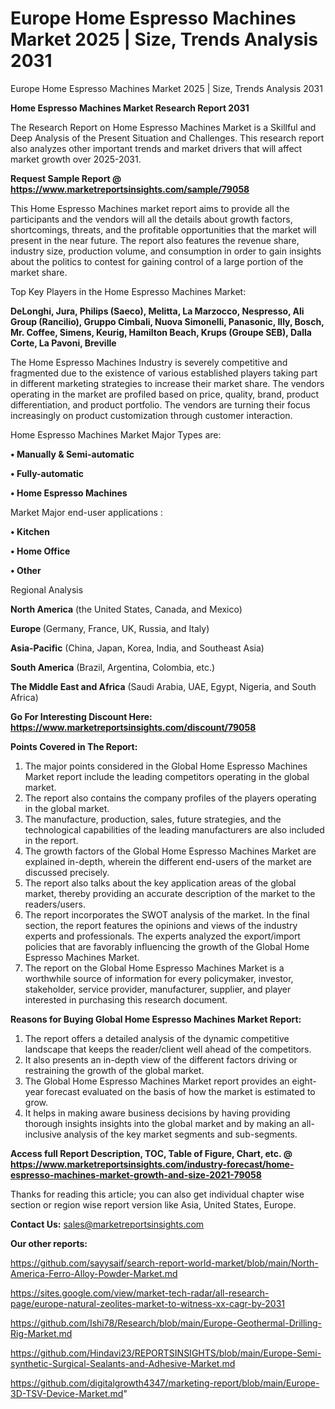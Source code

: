 # Europe Home Espresso Machines Market 2025 | Size, Trends Analysis 2031
Europe Home Espresso Machines Market 2025 | Size, Trends Analysis 2031

<strong>Home Espresso Machines Market Research Report 2031</strong>

The Research Report on Home Espresso Machines Market is a Skillful and Deep Analysis of the Present Situation and Challenges. This research report also analyzes other important trends and market drivers that will affect market growth over 2025-2031.

<strong>Request Sample Report @ <a href=https://www.marketreportsinsights.com/sample/79058>https://www.marketreportsinsights.com/sample/79058</a></strong>

This Home Espresso Machines market report aims to provide all the participants and the vendors will all the details about growth factors, shortcomings, threats, and the profitable opportunities that the market will present in the near future. The report also features the revenue share, industry size, production volume, and consumption in order to gain insights about the politics to contest for gaining control of a large portion of the market share.

Top Key Players in the Home Espresso Machines Market:

<strong>DeLonghi, Jura, Philips (Saeco), Melitta, La Marzocco, Nespresso, Ali Group (Rancilio), Gruppo Cimbali, Nuova Simonelli, Panasonic, Illy, Bosch, Mr. Coffee, Simens, Keurig, Hamilton Beach, Krups (Groupe SEB), Dalla Corte, La Pavoni, Breville</strong>

The Home Espresso Machines Industry is severely competitive and fragmented due to the existence of various established players taking part in different marketing strategies to increase their market share. The vendors operating in the market are profiled based on price, quality, brand, product differentiation, and product portfolio. The vendors are turning their focus increasingly on product customization through customer interaction.

Home Espresso Machines Market Major Types are:

<strong>• Manually & Semi-automatic

• Fully-automatic

• Home Espresso Machines</strong>

Market Major end-user applications :

<strong>• Kitchen

• Home Office

• Other</strong>

Regional Analysis

</u><strong><b>North America</b></strong> (the United States, Canada, and Mexico)

<strong><b>Europe </b></strong>(Germany, France, UK, Russia, and Italy)

<strong><b>Asia-Pacific</b></strong> (China, Japan, Korea, India, and Southeast Asia)

<strong><b>South America</b></strong> (Brazil, Argentina, Colombia, etc.)

<strong><b>The Middle East and Africa</b></strong> (Saudi Arabia, UAE, Egypt, Nigeria, and South Africa)

<strong>Go For Interesting Discount Here: <a href=https://www.marketreportsinsights.com/discount/79058>https://www.marketreportsinsights.com/discount/79058</a></strong>

<strong>Points Covered in The Report:</strong>
<ol>
  <li>The major points considered in the Global Home Espresso Machines Market report include the leading competitors operating in the global market.</li>
  <li>The report also contains the company profiles of the players operating in the global market.</li>
  <li>The manufacture, production, sales, future strategies, and the technological capabilities of the leading manufacturers are also included in the report.</li>
  <li>The growth factors of the Global Home Espresso Machines Market are explained in-depth, wherein the different end-users of the market are discussed precisely.</li>
  <li>The report also talks about the key application areas of the global market, thereby providing an accurate description of the market to the readers/users.</li>
  <li>The report incorporates the SWOT analysis of the market. In the final section, the report features the opinions and views of the industry experts and professionals. The experts analyzed the export/import policies that are favorably influencing the growth of the Global Home Espresso Machines Market.</li>
  <li>The report on the Global Home Espresso Machines Market is a worthwhile source of information for every policymaker, investor, stakeholder, service provider, manufacturer, supplier, and player interested in purchasing this research document.</li>
</ol>
<strong>Reasons for Buying Global Home Espresso Machines Market Report:</strong>

<ol>
  <li>The report offers a detailed analysis of the dynamic competitive landscape that keeps the reader/client well ahead of the competitors.</li>
  <li>It also presents an in-depth view of the different factors driving or restraining the growth of the global market.</li>
  <li>The Global Home Espresso Machines Market report provides an eight-year forecast evaluated on the basis of how the market is estimated to grow.</li>
  <li>It helps in making aware business decisions by having providing thorough insights insights into the global market and by making an all-inclusive analysis of the key market segments and sub-segments.</li>
</ol>
<strong>Access full Report Description, TOC, Table of Figure, Chart, etc. @ <a href=https://www.marketreportsinsights.com/industry-forecast/home-espresso-machines-market-growth-and-size-2021-79058>https://www.marketreportsinsights.com/industry-forecast/home-espresso-machines-market-growth-and-size-2021-79058</a></strong>


Thanks for reading this article; you can also get individual chapter wise section or region wise report version like Asia, United States, Europe.

<strong>Contact Us:</strong>
sales@marketreportsinsights.com

<strong>Our other reports:</strong>

<a href=https://github.com/sayysaif/search-report-world-market/blob/main/North-America-Ferro-Alloy-Powder-Market.md>https://github.com/sayysaif/search-report-world-market/blob/main/North-America-Ferro-Alloy-Powder-Market.md</a>

<a href=https://sites.google.com/view/market-tech-radar/all-research-page/europe-natural-zeolites-market-to-witness-xx-cagr-by-2031>https://sites.google.com/view/market-tech-radar/all-research-page/europe-natural-zeolites-market-to-witness-xx-cagr-by-2031</a>

<a href=https://github.com/Ishi78/Research/blob/main/Europe-Geothermal-Drilling-Rig-Market.md>https://github.com/Ishi78/Research/blob/main/Europe-Geothermal-Drilling-Rig-Market.md</a>

<a href=https://github.com/Hindavi23/REPORTSINSIGHTS/blob/main/Europe-Semi-synthetic-Surgical-Sealants-and-Adhesive-Market.md>https://github.com/Hindavi23/REPORTSINSIGHTS/blob/main/Europe-Semi-synthetic-Surgical-Sealants-and-Adhesive-Market.md</a>

<a href=https://github.com/digitalgrowth4347/marketing-report/blob/main/Europe-3D-TSV-Device-Market.md>https://github.com/digitalgrowth4347/marketing-report/blob/main/Europe-3D-TSV-Device-Market.md</a>"
